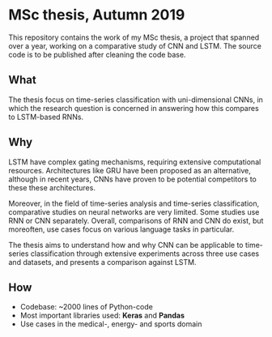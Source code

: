 # MSc thesis, Autumn 2019
This repository contains the work of my MSc thesis, a project that spanned over
a year, working on a comparative study of CNN and LSTM. The source code is to be
published after cleaning the code base.

## What
The thesis focus on time-series classification with uni-dimensional CNNs, in
which the research question is concerned in answering how this compares to
LSTM-based RNNs.

## Why
LSTM have complex gating mechanisms, requiring extensive computational
resources. Architectures like GRU have been proposed as an alternative, although
in recent years, CNNs have proven to be potential competitors to these these
architectures. 

Moreover, in the field of time-series analysis and time-series classification,
comparative studies on neural networks are very limited. Some studies use RNN or
CNN separately. Overall, comparisons of RNN and CNN do exist, but moreoften, use
cases focus on various language tasks in particular. 

The thesis aims to understand how and why CNN can be applicable to time-series
classification through extensive experiments across three use cases and
datasets, and presents a comparison against LSTM.

## How
* Codebase: ~2000 lines of Python-code
* Most important libraries used: **Keras** and **Pandas**
* Use cases in the medical-, energy- and sports domain
